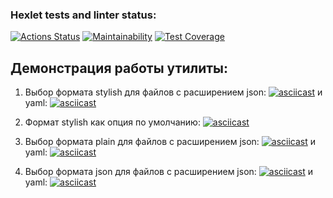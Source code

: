 ### Hexlet tests and linter status:
[![Actions Status](https://github.com/SomeC0de/java-project-71/actions/workflows/main.yml/badge.svg)](https://github.com/SomeC0de/java-project-71/actions)
[![Maintainability](https://api.codeclimate.com/v1/badges/3f0d962d4b59777bc8da/maintainability)](https://codeclimate.com/github/SomeC0de/java-project-71/maintainability)
[![Test Coverage](https://api.codeclimate.com/v1/badges/3f0d962d4b59777bc8da/test_coverage)](https://codeclimate.com/github/SomeC0de/java-project-71/test_coverage)

## Демонстрация работы утилиты:
1) Выбор формата stylish для файлов с расширением json:
[![asciicast](https://asciinema.org/a/PtDZKJPXjk2RKIi5wkD4xfaM3.svg)](https://asciinema.org/a/PtDZKJPXjk2RKIi5wkD4xfaM3?preload=true)
и yaml:
[![asciicast](https://asciinema.org/a/pgSF66dnFe4Fr7C5uiYg5v2Xl.svg)](https://asciinema.org/a/pgSF66dnFe4Fr7C5uiYg5v2Xl?autoplay=true)

2) Формат stylish как опция по умолчанию:
[![asciicast](https://asciinema.org/a/352fsfZdqAFtwvtEVeYcSds5l.svg)](https://asciinema.org/a/352fsfZdqAFtwvtEVeYcSds5l?autoplay=true)

3) Выбор формата plain для файлов с расширением json:
[![asciicast](https://asciinema.org/a/TFHvCFgmPgsUCKFAxjgNiRZxG.svg)](https://asciinema.org/a/TFHvCFgmPgsUCKFAxjgNiRZxG?autoplay=true)
и yaml:
[![asciicast](https://asciinema.org/a/nnci3MmJx5VF0la9tjUb8PXWa.svg)](https://asciinema.org/a/nnci3MmJx5VF0la9tjUb8PXWa?autoplay=true)

4) Выбор формата json для файлов с расширением json:
[![asciicast](https://asciinema.org/a/np2xaEWPwjrH4IJ9S2VeuQ8e5.svg)](https://asciinema.org/a/np2xaEWPwjrH4IJ9S2VeuQ8e5?autoplay=true)
и yaml:
[![asciicast](https://asciinema.org/a/DhRj25mQkzBIbp4pKXxRwq3yk.svg)](https://asciinema.org/a/DhRj25mQkzBIbp4pKXxRwq3yk?autoplay=true)

